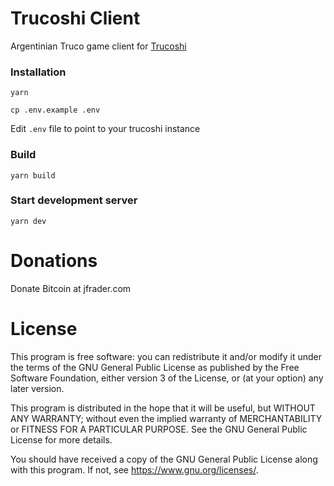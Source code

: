 # Trucoshi Client

Argentinian Truco game client for [Trucoshi](https://github.com/jfrader/trucoshi)

### Installation

`yarn`

`cp .env.example .env`

Edit `.env` file to point to your trucoshi instance

### Build

`yarn build`

### Start development server

`yarn dev`

# Donations

Donate Bitcoin at jfrader.com

# License

This program is free software: you can redistribute it and/or modify it under the terms of the GNU General Public License as published by the Free Software Foundation, either version 3 of the License, or (at your option) any later version.

This program is distributed in the hope that it will be useful, but WITHOUT ANY WARRANTY; without even the implied warranty of MERCHANTABILITY or FITNESS FOR A PARTICULAR PURPOSE. See the GNU General Public License for more details.

You should have received a copy of the GNU General Public License along with this program. If not, see <https://www.gnu.org/licenses/>.

